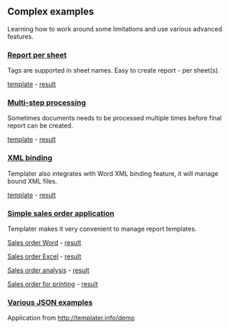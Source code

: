 ## Complex examples

Learning how to work around some limitations and use various advanced features.

### [Report per sheet](SheetReport%20(Java)/Readme.md)

Tags are supported in sheet names. Easy to create report - per sheet(s).

[template](SheetReport%20(Java)/src/main/resources/Report.xlsx?raw=true) - [result](SheetReport%20(Java)/result.xlsx?raw=true)

### [Multi-step processing](DoubleProcessing%20(.NET)/Readme.md)

Sometimes documents needs to be processed multiple times before final report can be created.

[template](DoubleProcessing%20(.NET)/ResizeWithNesting.xlsx?raw=true) - [result](DoubleProcessing%20(.NET)/result.xlsx?raw=true)

### [XML binding](XmlBinding%20(Java)/Readme.md)

Templater also integrates with Word XML binding feature, it will manage bound XML files.

[template](XmlBinding%20(Java)/src/main/resources/Binding.docx?raw=true) - [result](XmlBinding%20(Java)/result.docx?raw=true)

### [Simple sales order application](SalesOrderMVP%20(.NET)/Readme.md)

Templater makes it very convenient to manage report templates.

[Sales order Word](SalesOrderMVP%20(.NET)/Templates/SalesOrderItem.docx?raw=true) - [result](SalesOrderMVP%20(.NET)/result-one.docx?raw=true)

[Sales order Excel](SalesOrderMVP%20(.NET)/Templates/SalesOrderItem.xlsx?raw=true) - [result](SalesOrderMVP%20(.NET)/result-one.xlsx?raw=true)

[Sales order analysis](SalesOrderMVP%20(.NET)/Templates/SalesOrderGrid.xlsx?raw=true) - [result](SalesOrderMVP%20(.NET)/result-grid.xlsx?raw=true)

[Sales order for printing](SalesOrderMVP%20(.NET)/Templates/SalesOrder.txt) - [result](SalesOrderMVP%20(.NET)/result.txt)

### [Various JSON examples](TemplaterServer%20(Java)/Readme.md)

Application from http://templater.info/demo